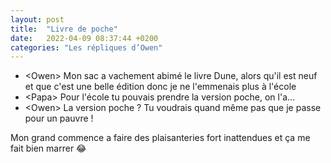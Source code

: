 ```yaml
---
layout: post
title:  "Livre de poche"
date:   2022-04-09 08:37:44 +0200
categories: "Les répliques d’Owen"
---
```


-   \<Owen\> Mon sac a vachement abimé le livre Dune, alors qu'il est neuf et que c'est une belle édition donc je ne l'emmenais plus à l'école
-   \<Papa\> Pour l'école tu pouvais prendre la version poche, on l'a…
-   \<Owen\> La version poche ? Tu voudrais quand même pas que je passe pour un pauvre !

Mon grand commence a faire des plaisanteries fort inattendues et ça me fait bien marrer 😂


